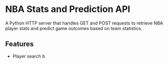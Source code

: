 # NBA Stats and Prediction API

A Python HTTP server that handles GET and POST requests to retrieve NBA player stats and predict game outcomes based on team statistics.

## Features

- Player search b